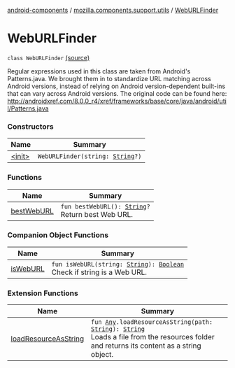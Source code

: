 [android-components](../../index.md) / [mozilla.components.support.utils](../index.md) / [WebURLFinder](./index.md)

# WebURLFinder

`class WebURLFinder` [(source)](https://github.com/mozilla-mobile/android-components/blob/master/components/support/utils/src/main/java/mozilla/components/support/utils/WebURLFinder.kt#L23)

Regular expressions used in this class are taken from Android's Patterns.java.
We brought them in to standardize URL matching across Android versions, instead of relying
on Android version-dependent built-ins that can vary across Android versions.
The original code can be found here:
http://androidxref.com/8.0.0_r4/xref/frameworks/base/core/java/android/util/Patterns.java

### Constructors

| Name | Summary |
|---|---|
| [&lt;init&gt;](-init-.md) | `WebURLFinder(string: `[`String`](https://kotlinlang.org/api/latest/jvm/stdlib/kotlin/-string/index.html)`?)` |

### Functions

| Name | Summary |
|---|---|
| [bestWebURL](best-web-u-r-l.md) | `fun bestWebURL(): `[`String`](https://kotlinlang.org/api/latest/jvm/stdlib/kotlin/-string/index.html)`?`<br>Return best Web URL. |

### Companion Object Functions

| Name | Summary |
|---|---|
| [isWebURL](is-web-u-r-l.md) | `fun isWebURL(string: `[`String`](https://kotlinlang.org/api/latest/jvm/stdlib/kotlin/-string/index.html)`): `[`Boolean`](https://kotlinlang.org/api/latest/jvm/stdlib/kotlin/-boolean/index.html)<br>Check if string is a Web URL. |

### Extension Functions

| Name | Summary |
|---|---|
| [loadResourceAsString](../../mozilla.components.support.test.file/kotlin.-any/load-resource-as-string.md) | `fun `[`Any`](https://kotlinlang.org/api/latest/jvm/stdlib/kotlin/-any/index.html)`.loadResourceAsString(path: `[`String`](https://kotlinlang.org/api/latest/jvm/stdlib/kotlin/-string/index.html)`): `[`String`](https://kotlinlang.org/api/latest/jvm/stdlib/kotlin/-string/index.html)<br>Loads a file from the resources folder and returns its content as a string object. |
